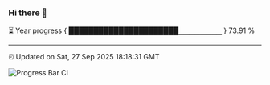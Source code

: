 ### Hi there 👋

⏳ Year progress { ██████████████████████▁▁▁▁▁▁▁▁ } 73.91 %

---

⏰ Updated on Sat, 27 Sep 2025 18:18:31 GMT

![Progress Bar CI](https://github.com/liununu/liununu/workflows/Progress%20Bar%20CI/badge.svg)
